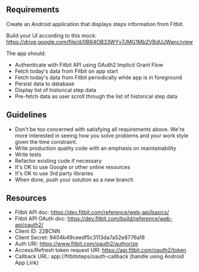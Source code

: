 
## Requirements
Create an Android application that displays steps information from Fitbit.

Build your UI according to this mock: https://drive.google.com/file/d/0B64OB33WYv7JMG1Mb2VBdUJWanc/view

The app should:
* Authenticate with Fitbit API using OAuth2 Implicit Grant Flow
* Fetch today's data from Fitbit on app start
* Fetch today's data from Fitbit periodically while app is in foreground
* Persist data to database
* Display list of historical step data
* Pre-fetch data as user scroll through the list of historical step data

## Guidelines
* Don't be too concerned with satisfying all requirements above. We're more
interested in seeing how you solve problems and your work style given the time constraint.  
* Write production quality code with an emphasis on maintainability
* Write tests  
* Refactor existing code if necessary
* It's OK to use Google or other online resources
* It's OK to use 3rd party libraries
* When done, push your solution as a new branch

## Resources
* Fitbit API doc: https://dev.fitbit.com/reference/web-api/basics/
* Fitbit API OAuth doc: https://dev.fitbit.com/build/reference/web-api/oauth2/
* Client ID: 22BCNN
* Client Secret: 9404b49ceedf5c3113da7a52e8776a18
* Auth URI: https://www.fitbit.com/oauth2/authorize
* Access/Refresh token request URI: https://api.fitbit.com/oauth2/token
* Callback URL: app://fitbitsteps/oauth-callback (handle using Android App Link)
